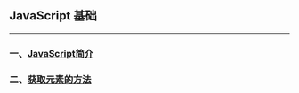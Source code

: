 ## JavaScript 基础

----------
### 一、<a href="./JavaScript简介.md">JavaScript简介</a>
### 二、<a href="./获取元素的方法.md">获取元素的方法</a>

​     

​	
